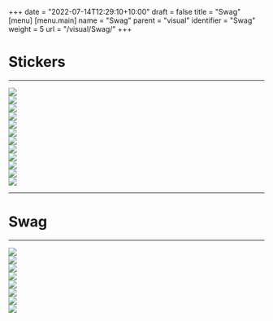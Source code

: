 +++
date = "2022-07-14T12:29:10+10:00"
draft = false
title = "Swag"
[menu]
  [menu.main]
    name = "Swag"
    parent = "visual"
    identifier = "Swag"
    weight = 5
    url = "/visual/Swag/"
+++

<div class="row text-left">
    <div class="col-xs-12">
      <div class="page-header">
        <a class="page-header--anchor" id="title"></a>
          <h1>Stickers</h1>
          <hr class="teal-line">
      </div>
    </div>
</div>
<div class="row longform">
    <div class="col-md-3">
      <div class="panel panel-default">
        <div class="panel-body">
          <img src="/img/swag/influx-decal-white.webp" class="downloads--thumb" />
        </div>
      </div>
    </div>
    <div class="col-md-3">
      <div class="panel panel-default">
        <div class="panel-body">
          <img src="/img/swag/InfluxDBU sticker.webp" class="downloads--thumb" />
        </div>
      </div>
    </div>
    <div class="col-md-3">
      <div class="panel panel-default">
        <div class="panel-body">
          <img src="/img/swag/navy-dubo.webp" class="downloads--thumb" />
        </div>
      </div>
    </div>
    <div class="col-md-3">
      <div class="panel panel-default">
        <div class="panel-body">
          <img src="/img/swag/pink-cubo.webp" class="downloads--thumb" />
        </div>
      </div>
    </div>
</div> 
<div class="row longform">
    <div class="col-md-3">
      <div class="panel panel-default">
        <div class="panel-body">
          <img src="/img/swag/giraffe-decal.webp" class="downloads--thumb" />
        </div>
      </div>
    </div>
    <div class="col-md-3">
      <div class="panel panel-default">
        <div class="panel-body">
          <img src="/img/swag/tiger-decal.webp" class="downloads--thumb" />
        </div>
      </div>
    </div>
    <div class="col-md-3">
      <div class="panel panel-default">
        <div class="panel-body">
          <img src="/img/swag/kaola-decal.webp" class="downloads--thumb" />
        </div>
      </div>
    </div>
    <div class="col-md-3">
      <div class="panel panel-default">
        <div class="panel-body">
          <img src="/img/swag/impala-decal.webp" class="downloads--thumb" />
        </div>
      </div>
    </div>
</div>
<div class="row longform">
    <div class="col-md-3">
      <div class="panel panel-default">
        <div class="panel-body">
          <img src="/img/swag/animal-stickersheet.webp" class="downloads--thumb" />
        </div>
      </div>
    </div>
    <div class="col-md-3">
      <div class="panel panel-default">
        <div class="panel-body">
          <img src="/img/swag/muscles-stickersheet.webp" class="downloads--thumb" />
        </div>
      </div>
    </div>
    <div class="col-md-3">
      <div class="panel panel-default">
        <div class="panel-body">
          <img src="/img/swag/space-stickersheet_1.webp" class="downloads--thumb" />
        </div>
      </div>
    </div>
     <div class="col-md-3">
      <div class="panel panel-default">
        <div class="panel-body">
          <img src="/img/swag/tiger-stickers.png" class="downloads--thumb" />
        </div>
      </div>
    </div>
</div>
<div class="row longform">
    <div class="col-xs-12 py-40">
      <hr class="dark" />
    </div>
</div>
<div class="row text-left">
    <div class="col-xs-12">
      <div class="page-section">
        <a class="page-header--anchor" id="title"></a>
          <h1>Swag</h1>
          <hr class="teal-line">
      </div>
    </div>
</div>
<div class="row longform">
    <div class="col-md-3">
      <div class="panel panel-default">
        <div class="panel-body">
          <img src="/img/swag/jacket-front.webp" class="downloads--thumb" />
        </div>
      </div>
    </div>
    <div class="col-md-3">
      <div class="panel panel-default">
        <div class="panel-body">
          <img src="/img/swag/about-time.webp" class="downloads--thumb" />
        </div>
      </div>
    </div>
    <div class="col-md-3">
      <div class="panel panel-default">
        <div class="panel-body">
          <img src="/img/swag/cubo-teal-tee.webp" class="downloads--thumb" />
        </div>
      </div>
    </div>
    <div class="col-md-3">
      <div class="panel panel-default">
        <div class="panel-body">
          <img src="/img/swag/IDBU-front.webp" class="downloads--thumb" />
        </div>
      </div>
    </div>
</div>  
<div class="row longform">
    <div class="col-md-3">
      <div class="panel panel-default">
        <div class="panel-body">
          <img src="/img/swag/koala.webp" class="downloads--thumb" />
        </div>
      </div>
    </div>
    <div class="col-md-3">
      <div class="panel panel-default">
        <div class="panel-body">
          <img src="/img/swag/girafe.webp" class="downloads--thumb" />
        </div>
      </div>
    </div>
    <div class="col-md-3">
      <div class="panel panel-default">
        <div class="panel-body">
          <img src="/img/swag/tiger.webp" class="downloads--thumb" />
        </div>
      </div>
    </div>
    <div class="col-md-3">
      <div class="panel panel-default">
        <div class="panel-body">
          <img src="/img/swag/hat-front.webp" class="downloads--thumb" />
        </div>
      </div>
    </div>
</div> 
